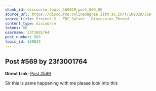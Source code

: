 ```yaml
---
chunk_id: discourse_topic_169029_post_569_00
source_url: https://discourse.onlinedegree.iitm.ac.in/t/169029/569
source_title: Project 2 - TDS Solver - Discussion Thread
content_type: discourse
tokens: 50
username: 23f3001764
post_number: 569
topic_id: 169029
---
```


## Post #569 by 23f3001764

**Direct Link**: [Post #569](https://discourse.onlinedegree.iitm.ac.in/t/169029/569)

Sir this is same happening with me please look into this
